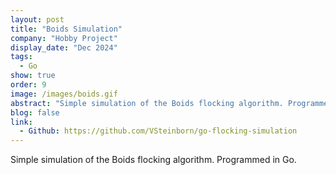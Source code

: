 ```yaml
---
layout: post
title: "Boids Simulation"
company: "Hobby Project"
display_date: "Dec 2024"
tags:
  - Go
show: true
order: 9
image: /images/boids.gif
abstract: "Simple simulation of the Boids flocking algorithm. Programmed in Go."
blog: false
link:
  - Github: https://github.com/VSteinborn/go-flocking-simulation
---
```


Simple simulation of the Boids flocking algorithm. Programmed in Go.

